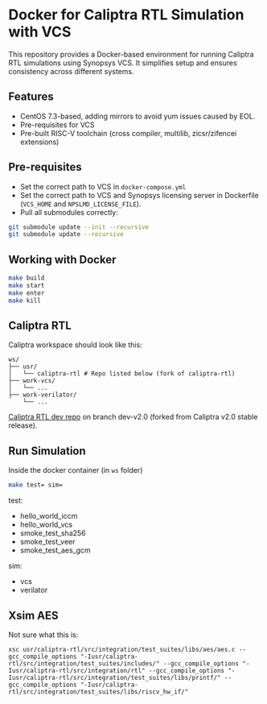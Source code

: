 # Docker for Caliptra RTL Simulation with VCS

This repository provides a Docker-based environment for running Caliptra RTL simulations using Synopsys VCS. It simplifies setup and ensures consistency across different systems.

## Features

- CentOS 7.3-based, adding mirrors to avoid yum issues caused by EOL.
- Pre-requisites for VCS
- Pre-built RISC-V toolchain (cross compiler, multilib, zicsr/zifencei extensions)

## Pre-requisites
- Set the correct path to VCS in `docker-compose.yml`
- Set the correct path to VCS and Synopsys licensing server in Dockerfile (`VCS_HOME` and `NPSLMD_LICENSE_FILE`).
- Pull all submodules correctly:
```sh
git submodule update --init --recursive
git submodule update --recursive
```

## Working with Docker

```sh
make build
make start
make enter
make kill
```

## Caliptra RTL
Caliptra workspace should look like this:
```plaintext
ws/
├── usr/
│   └── caliptra-rtl # Repo listed below (fork of caliptra-rtl)
├── work-vcs/
│   └── ...
├── work-verilator/
    └── ...
```
[Caliptra RTL dev repo](https://github.com/zhenghuama/caliptra-rtl/tree/dev-v2.0) on branch dev-v2.0 (forked from Caliptra v2.0 stable release).

## Run Simulation

Inside the docker container (in `ws` folder)

```sh
make test= sim=
```

test:
* hello_world_iccm
* hello_world_vcs
* smoke_test_sha256
* smoke_test_veer
* smoke_test_aes_gcm

sim:
* vcs
* verilator

## Xsim AES

Not sure what this is:

```
xsc usr/caliptra-rtl/src/integration/test_suites/libs/aes/aes.c --gcc_compile_options "-Iusr/caliptra-rtl/src/integration/test_suites/includes/" --gcc_compile_options "-Iusr/caliptra-rtl/src/integration/rtl" --gcc_compile_options "-Iusr/caliptra-rtl/src/integration/test_suites/libs/printf/" --gcc_compile_options "-Iusr/caliptra-rtl/src/integration/test_suites/libs/riscv_hw_if/"
```